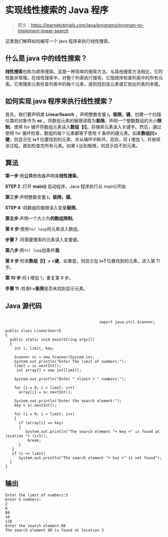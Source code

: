 # 实现线性搜索的 Java 程序

> 原文：<https://learnetutorials.com/java/programs/program-to-implement-linear-search>

这里我们解释如何编写一个 java 程序来执行线性搜索。

## 什么是 java 中的线性搜索？

**线性搜索**也称为顺序搜索。这是一种简单的搜索方法。与其他搜索方法相比，它的性能非常慢。在线性搜索中，对整个列表执行搜索。它按顺序检查列表中的所有元素。它用搜索元素检查列表中的每个元素，直到找到该元素或它到达列表的末尾。

## 如何实现 java 程序来执行线性搜索？

首先，我们要声明类 **LinearSearch** 。声明整数变量 **i，极限，键**。创建一个扫描仪类的对象作为 **sc** 。将数组元素的极限读取为**极限**。声明一个整数数组的大小**限制**。使用 for 循环将数组元素读入**数组【I】**。将搜索元素读入关键字。然后，通过使用 for 循环检查，数组的每个元素都等于使用 if 条件的键元素。如果**数组[I]=键**，则显示在 **i+1** 位置找到的元素，并从循环中断开。否则，将 **i** 增加 1，并继续该过程，直到检查完所有元素。如果 **i** 达到极限，则显示找不到元素。

## 算法

**第一步**:用**公共**修改器声明类**线性搜索**。

**STEP 2** :打开 **main()** 启动程序，Java 程序执行从 main()开始

**第三步**:声明整数变量 **i，极限，键**。

**STEP 4** :将数组的极限读入变量**极限**。

**第五步**:声明一个大小为**的数组限制**。

**第 6 步**:使用`for loop`将元素读入数组。

**步骤 7** :将需要搜索的元素读入变量键。

**第八步**:用`for loop`加条件**我**

**第 9 步**:检查**数组【I】= =键**，如果是，则显示在 **i+1** 位置找到的元素，进入第 11 步。

**第 10 步**:将 **i** 增加 1，重复第 9 步。

**步骤 11** :检查**I =极限**是否未找到显示元素。

## Java 源代码

```

                                          import java.util.Scanner;  

public class LinearSearch   
{  
  public static void main(String args[])  
  {  
    int i, limit, key;  

    Scanner sc = new Scanner(System.in);  
    System.out.println("Enter the limit of numbers:");  
    limit = sc.nextInt();   
     int array[] = new int[limit];

    System.out.println("Enter " +limit + " numbers:");  

    for (i = 0; i < limit; i++)  
      array[i] = sc.nextInt();  

    System.out.println("Enter the search element:");  
    key = sc.nextInt();  

    for (i = 0; i < limit; i++)  
    {  
      if (array[i] == key)      
      {  
         System.out.println("The search element "+ key +" is found at location "+ (i+1));
          break;  
      }  
   }  
   if (i == limit)  
      System.out.println("The search element "+ key +" is not found");
  }  
} 

```

## 输出

```
Enter the limit of numbers:5
Enter 5 numbers:
2 
6
88
10
120
Enter the search element:88
The search element 88 is found at location 3
```